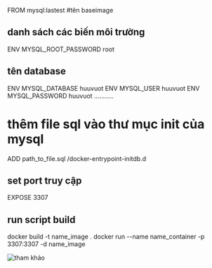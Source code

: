 FROM mysql:lastest #tên baseimage

## danh sách các biến môi trường
ENV MYSQL_ROOT_PASSWORD root
## tên database
ENV MYSQL_DATABASE huuvuot 
ENV MYSQL_USER huuvuot
ENV MYSQL_PASSWORD huuvuot
...........

# thêm file sql vào thư mục init của mysql
ADD path_to_file.sql /docker-entrypoint-initdb.d

## set port truy cập
EXPOSE 3307

## run script build
docker build -t name_image .
docker run --name name_container -p 3307:3307 -d name_image

![tham khảo](https://viblo.asia/p/tim-hieu-ve-dockerfile-va-tao-docker-image-V3m5WWag5O7)